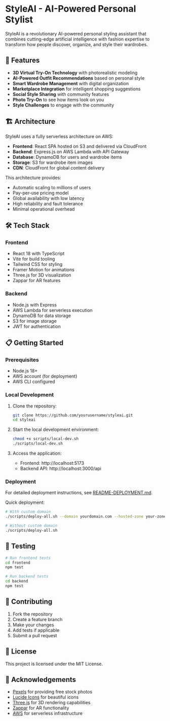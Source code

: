 # StyleAI - AI-Powered Personal Stylist

StyleAI is a revolutionary AI-powered personal styling assistant that combines cutting-edge artificial intelligence with fashion expertise to transform how people discover, organize, and style their wardrobes.

## 🚀 Features

- **3D Virtual Try-On Technology** with photorealistic modeling
- **AI-Powered Outfit Recommendations** based on personal style
- **Smart Wardrobe Management** with digital organization
- **Marketplace Integration** for intelligent shopping suggestions
- **Social Style Sharing** with community features
- **Photo Try-On** to see how items look on you
- **Style Challenges** to engage with the community

## 🏗️ Architecture

StyleAI uses a fully serverless architecture on AWS:

- **Frontend**: React SPA hosted on S3 and delivered via CloudFront
- **Backend**: Express.js on AWS Lambda with API Gateway
- **Database**: DynamoDB for users and wardrobe items
- **Storage**: S3 for wardrobe item images
- **CDN**: CloudFront for global content delivery

This architecture provides:
- Automatic scaling to millions of users
- Pay-per-use pricing model
- Global availability with low latency
- High reliability and fault tolerance
- Minimal operational overhead

## 🛠️ Tech Stack

### Frontend
- React 18 with TypeScript
- Vite for build tooling
- Tailwind CSS for styling
- Framer Motion for animations
- Three.js for 3D visualization
- Zappar for AR features

### Backend
- Node.js with Express
- AWS Lambda for serverless execution
- DynamoDB for data storage
- S3 for image storage
- JWT for authentication

## 📋 Getting Started

### Prerequisites
- Node.js 18+
- AWS account (for deployment)
- AWS CLI configured

### Local Development

1. Clone the repository:
   ```bash
   git clone https://github.com/yourusername/styleai.git
   cd styleai
   ```

2. Start the local development environment:
   ```bash
   chmod +x scripts/local-dev.sh
   ./scripts/local-dev.sh
   ```

3. Access the application:
   - Frontend: http://localhost:5173
   - Backend API: http://localhost:3000/api

### Deployment

For detailed deployment instructions, see [README-DEPLOYMENT.md](Readme-Styleai-Deployment.md).

Quick deployment:
```bash
# With custom domain
./scripts/deploy-all.sh --domain yourdomain.com --hosted-zone your-zone-id --certificate your-cert-arn

# Without custom domain
./scripts/deploy-all.sh
```

## 🧪 Testing

```bash
# Run frontend tests
cd frontend
npm test

# Run backend tests
cd backend
npm test
```

## 🤝 Contributing

1. Fork the repository
2. Create a feature branch
3. Make your changes
4. Add tests if applicable
5. Submit a pull request

## 📄 License

This project is licensed under the MIT License.

## 🙏 Acknowledgements

- [Pexels](https://www.pexels.com/) for providing free stock photos
- [Lucide Icons](https://lucide.dev/) for beautiful icons
- [Three.js](https://threejs.org/) for 3D rendering capabilities
- [Zappar](https://www.zappar.com/) for AR functionality
- [AWS](https://aws.amazon.com/) for serverless infrastructure
